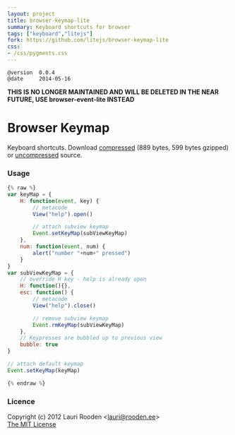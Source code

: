 ```yaml
---                                                                             
layout: project                                                                 
title: browser-keymap-lite
summary: Keyboard shortcuts for browser
tags: ["keyboard","litejs"]
fork: https://github.com/litejs/browser-keymap-lite
css:                                                                            
- /css/pygments.css                                                              
---                                                                             
```


[1]: https://raw.github.com/litejs/browser-keymap-lite/master/min.browser-keymap.js
[2]: https://raw.github.com/litejs/browser-keymap-lite/master/browser-keymap.js


    @version  0.0.4
    @date     2014-05-16

**THIS IS NO LONGER MAINTAINED AND WILL BE DELETED IN THE NEAR FUTURE, USE browser-event-lite INSTEAD**

Browser Keymap
==============

Keyboard shortcuts.
Download [compressed][1] 
(889 bytes, 599 bytes gzipped)
or [uncompressed][2] source.


### Usage

```javascript
{% raw %}
var keyMap = {
	H: function(event, key) {
		// metacode
		View("help").open()

		// attach subview keymap
		Event.setKeyMap(subViewKeyMap)
	},
	num: function(event, num) {
		alert("number "+num+" pressed")
	}
}
var subViewKeyMap = {
	// override H key - help is already open
	H: function(){},
	esc: function() {
		// metacode
		View("help").close()

		// remove subview keymap
		Event.rmKeyMap(subViewKeyMap)
	},
	// Keypresses are bubbled up to previous view
	bubble: true
}

// attach default keymap
Event.setKeyMap(keyMap)

{% endraw %}
```


### Licence

Copyright (c) 2012 Lauri Rooden &lt;lauri@rooden.ee&gt;  
[The MIT License](http://lauri.rooden.ee/mit-license.txt)


